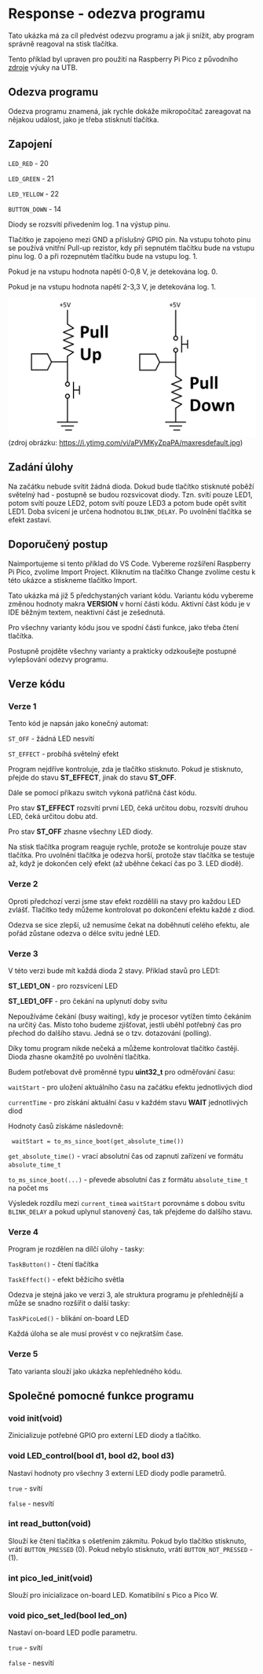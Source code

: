 # Response - odezva programu
Tato ukázka má za cíl předvést odezvu programu a jak ji snížit, aby program správně reagoval na stisk tlačítka.

Tento příklad byl upraven pro použití na Raspberry Pi Pico z původního [zdroje](https://github.com/jdolinay/utb_frdm_vyuka/blob/master/programs/response/response.c) výuky na UTB.

## Odezva programu
Odezva programu znamená, jak rychle dokáže mikropočítač zareagovat na nějakou událost, jako je třeba stisknutí tlačítka.

## Zapojení
`LED_RED` - 20

`LED_GREEN` - 21

`LED_YELLOW` - 22

`BUTTON_DOWN` - 14

Diody se rozsvítí přivedením log. 1 na výstup pinu.

Tlačítko je zapojeno mezi GND a příslušný GPIO pin. Na vstupu tohoto pinu se používá vnitřní Pull-up rezistor, kdy při sepnutém tlačítku bude na vstupu pinu log. 0 a při rozepnutém tlačítku bude na vstupu log. 1.

Pokud je na vstupu hodnota napětí 0-0,8 V, je detekována log. 0.

Pokud je na vstupu hodnota napětí 2-3,3 V, je detekována log. 1.

![Pull-up a pull-down rezistory](/readme_images/pullup_pulldown.jpg)
(zdroj obrázku: https://i.ytimg.com/vi/aPVMKyZpaPA/maxresdefault.jpg)

## Zadání úlohy
Na začátku nebude svítit žádná dioda. Dokud bude tlačítko stisknuté poběží světelný had - postupně se budou rozsvicovat diody. Tzn. svítí pouze LED1, potom svítí pouze LED2, potom svítí pouze LED3 a potom bude opět svítit LED1. Doba svícení je určena hodnotou `BLINK_DELAY`. Po uvolnění tlačítka se efekt zastaví.

## Doporučený postup
Naimportujeme si tento příklad do VS Code. Vybereme rozšíření Raspberry Pi Pico, zvolíme Import Project. Kliknutím na tlačítko Change zvolíme cestu k této ukázce a stiskneme tlačítko Import.

Tato ukázka má již 5 předchystaných variant kódu. Variantu kódu vybereme změnou hodnoty makra **VERSION** v horní části kódu. Aktivní část kódu je v IDE běžným textem, neaktivní část je zešednutá.

Pro všechny varianty kódu jsou ve spodní části funkce, jako třeba čtení tlačítka.

Postupně projděte všechny varianty a prakticky odzkoušejte postupné vylepšování odezvy programu.

## Verze kódu
### Verze 1
Tento kód je napsán jako konečný automat:

`ST_OFF` - žádná LED nesvítí

`ST_EFFECT` - probíhá světelný efekt

Program nejdříve kontroluje, zda je tlačítko stisknuto. Pokud je stisknuto, přejde do stavu **ST_EFFECT**, jinak do stavu **ST_OFF**.

Dále se pomocí příkazu switch vykoná patřičná část kódu.

Pro stav **ST_EFFECT** rozsvítí první LED, čeká určitou dobu, rozsvítí druhou LED, čeká určitou dobu atd.

Pro stav **ST_OFF** zhasne všechny LED diody.

Na stisk tlačítka program reaguje rychle, protože se kontroluje pouze stav tlačítka.
Pro uvolnění tlačítka je odezva horší, protože stav tlačítka se testuje až, když je dokončen celý efekt (až uběhne čekací čas po 3. LED diodě).

### Verze 2
Oproti předchozí verzi jsme stav efekt rozdělili na stavy pro každou LED zvlášť.
Tlačítko tedy můžeme kontrolovat po dokončení efektu každé z diod.

Odezva se sice zlepší, už nemusíme čekat na doběhnutí celého efektu, ale pořád zůstane odezva o délce svitu jedné LED.

### Verze 3
V této verzi bude mít každá dioda 2 stavy. Příklad stavů pro LED1:

**ST_LED1_ON** - pro rozsvícení LED

**ST_LED1_OFF** - pro čekání na uplynutí doby svitu

 Nepoužíváme čekání (busy waiting), kdy je procesor vytížen tímto čekáním na určitý čas. Místo toho budeme zjišťovat, jestli uběhl potřebný čas pro přechod do dalšího stavu. Jedná se o tzv. dotazování (polling).

Díky tomu program nikde nečeká a můžeme kontrolovat tlačítko častěji. Dioda zhasne okamžitě po uvolnění tlačítka.

Budem potřebovat dvě proměnné typu **uint32_t** pro odměřování času:

`waitStart` - pro uložení aktuálního času na začátku efektu jednotlivých diod

`currentTime` - pro získání aktuální času v každém stavu **WAIT** jednotlivých diod

Hodnoty časů získáme následovně:
```
 waitStart = to_ms_since_boot(get_absolute_time())
 ```

 `get_absolute_time()` - vrací absolutní čas od zapnutí zařízení ve formátu `absolute_time_t`

 `to_ms_since_boot(...)` - převede absolutní čas z formátu `absolute_time_t` na počet ms

 Výsledek rozdílu mezi `current_time`a `waitStart` porovnáme s dobou svitu `BLINK_DELAY` a pokud uplynul stanovený čas, tak přejdeme do dalšího stavu.

### Verze 4
Program je rozdělen na dílčí úlohy - tasky:

`TaskButton()` - čtení tlačítka

`TaskEffect()` - efekt běžícího světla

 Odezva je stejná jako ve verzi 3, ale struktura programu je přehlednější a může se snadno rozšířit o další tasky:
 
 `TaskPicoLed()` - blikání on-board LED
 
  Každá úloha se ale musí provést v co nejkratším čase.

### Verze 5
Tato varianta slouží jako ukázka nepřehledného kódu.










## Společné pomocné funkce programu
### void init(void)
Zinicializuje potřebné GPIO pro externí LED diody a tlačítko.

### void LED_control(bool d1, bool d2, bool d3)
Nastaví hodnoty pro všechny 3 externí LED diody podle parametrů.

`true` - svítí

`false` - nesvítí

### int read_button(void)
Slouží ke čtení tlačítka s ošetřením zákmitu. Pokud bylo tlačítko stisknuto, vrátí `BUTTON_PRESSED` (0). Pokud nebylo stisknuto, vrátí `BUTTON_NOT_PRESSED` - (1).

### int pico_led_init(void)
Slouží pro inicializace on-board LED. Komatibilní s Pico a Pico W.

### void pico_set_led(bool led_on)
Nastaví on-board LED podle parametru.

`true` - svítí

`false` - nesvítí